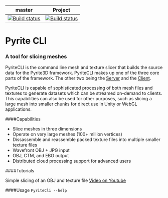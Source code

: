 master | Project
--- | ---
[![Build status](https://ci.appveyor.com/api/projects/status/bgyngfdyprx8wqgp/branch/master?svg=true)](https://ci.appveyor.com/project/Pyrite/pyritecli/branch/master) | [![Build status](https://ci.appveyor.com/api/projects/status/bgyngfdyprx8wqgp?svg=true)](https://ci.appveyor.com/project/Pyrite/pyritecli)

# Pyrite CLI
### A tool for slicing meshes

PyriteCLI is the command line mesh and texture slicer that builds the source data for the Pyrite3D framework.  PyriteCLI makes up one of the three core parts of the framework.  The other two being the [Server](https://github.com/PyriteServer/PyriteServer) and the [Client](https://github.com/PyriteServer/PyriteDemoClient).

PyriteCLI is capable of sophisticated processing of both mesh files and textures to generate datasets which can be streamed on-demand to clients.  This capabilities can also be used for other purposes, such as slicing a large mesh into smaller chunks for direct use in Unity or WebGL applications.

####Capabilities

+ Slice meshes in three dimensions 
+ Operate on very large meshes (100+ million vertices)
+ Dissassemble and reassemble packed texture files into multiple smaller texture files
+ Wavefront OBJ + JPG input
+ OBJ, CTM, and EBO output
+ Distributed cloud processing support for advanced users

####Tutorials

Simple slicing of an OBJ and texture file
[Video on Youtube](https://www.youtube.com/watch?v=49oem-evWCU&feature=youtu.be)


####Usage
```PyriteCli --help```
